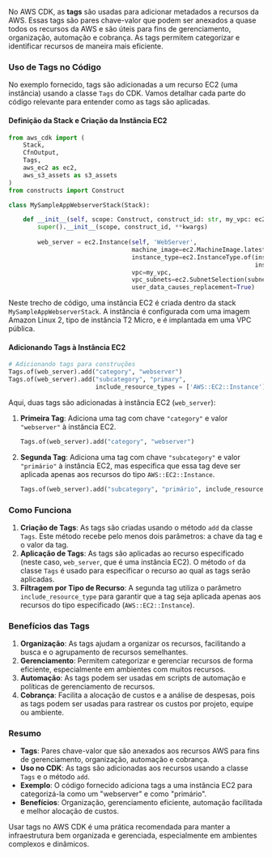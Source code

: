 No AWS CDK, as **tags** são usadas para adicionar metadados a recursos da AWS. Essas tags são pares chave-valor que podem ser anexados a quase todos os recursos da AWS e são úteis para fins de gerenciamento, organização, automação e cobrança. As tags permitem categorizar e identificar recursos de maneira mais eficiente.

### Uso de Tags no Código

No exemplo fornecido, tags são adicionadas a um recurso EC2 (uma instância) usando a classe `Tags` do CDK. Vamos detalhar cada parte do código relevante para entender como as tags são aplicadas.

#### Definição da Stack e Criação da Instância EC2

```python
from aws_cdk import (
    Stack,
    CfnOutput,
    Tags,
    aws_ec2 as ec2,
    aws_s3_assets as s3_assets
)
from constructs import Construct

class MySampleAppWebserverStack(Stack):

    def __init__(self, scope: Construct, construct_id: str, my_vpc: ec2.Vpc, **kwargs) -> None:
        super().__init__(scope, construct_id, **kwargs)
        
        web_server = ec2.Instance(self, 'WebServer',
                                  machine_image=ec2.MachineImage.latest_amazon_linux2(),
                                  instance_type=ec2.InstanceType.of(instance_class=ec2.InstanceClass.T2,
                                                                    instance_size=ec2.InstanceSize.MICRO),
                                  vpc=my_vpc,
                                  vpc_subnets=ec2.SubnetSelection(subnet_type=ec2.SubnetType.PUBLIC),
                                  user_data_causes_replacement=True)
```

Neste trecho de código, uma instância EC2 é criada dentro da stack `MySampleAppWebserverStack`. A instância é configurada com uma imagem Amazon Linux 2, tipo de instância T2 Micro, e é implantada em uma VPC pública.

#### Adicionando Tags à Instância EC2

```python
# Adicionando tags para construções
Tags.of(web_server).add("category", "webserver")
Tags.of(web_server).add("subcategory", "primary",
                        include_resource_types = ['AWS::EC2::Instance'])
```

Aqui, duas tags são adicionadas à instância EC2 (`web_server`):

1. **Primeira Tag**: Adiciona uma tag com chave `"category"` e valor `"webserver"` à instância EC2.
    ```python
    Tags.of(web_server).add("category", "webserver")
    ```

2. **Segunda Tag**: Adiciona uma tag com chave `"subcategory"` e valor `"primário"` à instância EC2, mas especifica que essa tag deve ser aplicada apenas aos recursos do tipo `AWS::EC2::Instance`.
    ```python
    Tags.of(web_server).add("subcategory", "primário", include_resource_types = ['AWS::EC2::Instance'])
    ```

### Como Funciona

1. **Criação de Tags**: As tags são criadas usando o método `add` da classe `Tags`. Este método recebe pelo menos dois parâmetros: a chave da tag e o valor da tag.
2. **Aplicação de Tags**: As tags são aplicadas ao recurso especificado (neste caso, `web_server`, que é uma instância EC2). O método `of` da classe `Tags` é usado para especificar o recurso ao qual as tags serão aplicadas.
3. **Filtragem por Tipo de Recurso**: A segunda tag utiliza o parâmetro `include_resource_type` para garantir que a tag seja aplicada apenas aos recursos do tipo especificado (`AWS::EC2::Instance`).

### Benefícios das Tags

1. **Organização**: As tags ajudam a organizar os recursos, facilitando a busca e o agrupamento de recursos semelhantes.
2. **Gerenciamento**: Permitem categorizar e gerenciar recursos de forma eficiente, especialmente em ambientes com muitos recursos.
3. **Automação**: As tags podem ser usadas em scripts de automação e políticas de gerenciamento de recursos.
4. **Cobrança**: Facilita a alocação de custos e a análise de despesas, pois as tags podem ser usadas para rastrear os custos por projeto, equipe ou ambiente.

### Resumo

- **Tags**: Pares chave-valor que são anexados aos recursos AWS para fins de gerenciamento, organização, automação e cobrança.
- **Uso no CDK**: As tags são adicionadas aos recursos usando a classe `Tags` e o método `add`.
- **Exemplo**: O código fornecido adiciona tags a uma instância EC2 para categorizá-la como um "webserver" e como "primário".
- **Benefícios**: Organização, gerenciamento eficiente, automação facilitada e melhor alocação de custos.

Usar tags no AWS CDK é uma prática recomendada para manter a infraestrutura bem organizada e gerenciada, especialmente em ambientes complexos e dinâmicos.